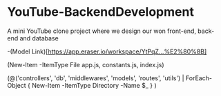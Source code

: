# YouTube-BackendDevelopment
A mini YouTube clone project where we design our won front-end, back-end and database

-(Model Link)[https://app.eraser.io/workspace/YtPqZ...%E2%80%8B]

<!-- This command can be used to create new files in terminal if touch is not supported -->
(New-Item -ItemType File app.js, constants.js, index.js)


<!-- We can use this command to make multiple files if mkdir is not suported  -->
(@('controllers', 'db', 'middlewares', 'models', 'routes', 'utils') | ForEach-Object { New-Item -ItemType Directory -Name $_ }
)